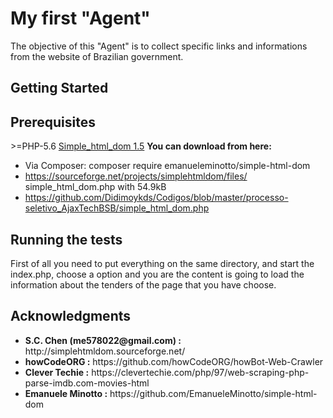 <h1>My first "Agent"</h1>

<p>The objective of this "Agent" is to collect specific links and informations from the website of Brazilian government.</p>

<h2>Getting Started</h2>

<h2>Prerequisites</h2> 
<p>
  >=PHP-5.6
  <a href="https://github.com/Didimoykds/Codigos/blob/master/processo-seletivo_AjaxTechBSB/simple_html_dom.php">Simple_html_dom 1.5</a>
<strong>You can download from here: </strong>
<ul>
  <li>Via Composer: composer require emanueleminotto/simple-html-dom </li>
  <li><a href="https://sourceforge.net/projects/simplehtmldom/files/">https://sourceforge.net/projects/simplehtmldom/files/</a> <br/>
  simple_html_dom.php with 54.9kB</li>
  <li><a href="https://github.com/Didimoykds/Codigos/blob/master/processo-seletivo_AjaxTechBSB/simple_html_dom.php">https://github.com/Didimoykds/Codigos/blob/master/processo-seletivo_AjaxTechBSB/simple_html_dom.php</a></li>
</ul>
</p>
<h2>Running the tests</h2>

<p>First of all you need to put everything on the same directory, and start the index.php, 
choose a option and you are the content is going to load the information about the tenders of the page that you have choose.</p>

<h2>Acknowledgments</h2>
<ul>
   <li><strong>S.C. Chen (me578022@gmail.com) :</strong> http://simplehtmldom.sourceforge.net/</li>
   <li><strong>howCodeORG :</strong> https://github.com/howCodeORG/howBot-Web-Crawler</li>
   <li><strong>Clever Techie :</strong> https://clevertechie.com/php/97/web-scraping-php-parse-imdb.com-movies-html</li>
   <li><strong>Emanuele Minotto :</strong> https://github.com/EmanueleMinotto/simple-html-dom </li>
</ul>
	
